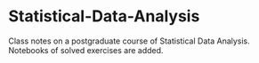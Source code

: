 # Statistical-Data-Analysis
Class notes on a postgraduate course of Statistical Data Analysis.
Notebooks of solved exercises are added.
